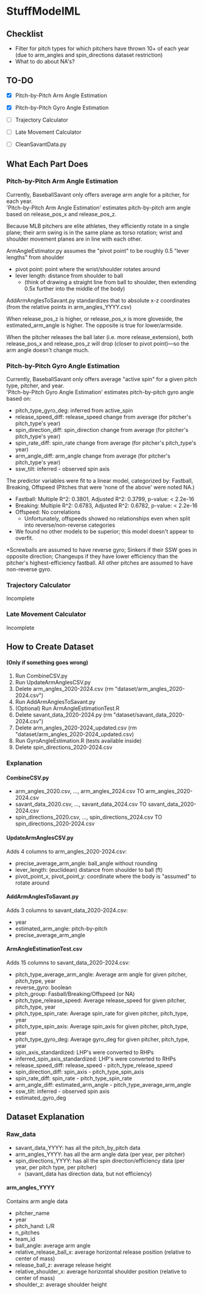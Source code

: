 # StuffModelML



## Checklist
- Filter for pitch types for which pitchers have thrown 10+ of each year (due to arm_angles and spin_directions dataset restriction)
- What to do about NA's?

## TO-DO
- [X] Pitch-by-Pitch Arm Angle Estimation
- [X] Pitch-by-Pitch Gyro Angle Estimation
- [ ] Trajectory Calculator
- [ ] Late Movement Calculator
- [ ] CleanSavantData.py





## What Each Part Does

### Pitch-by-Pitch Arm Angle Estimation
Currently, BaseballSavant only offers average arm angle for a pitcher, for each year.  
'Pitch-by-Pitch Arm Angle Estimation' estimates pitch-by-pitch arm angle based on release_pos_x and release_pos_z.

Because MLB pitchers are elite athletes, they efficiently rotate in a single plane; their arm swing is in the same plane as torso rotation; wrist and shoulder movement planes are in line with each other.  

ArmAngleEstimator.py assumes the "pivot point" to be roughly 0.5 "lever lengths" from shoulder
- pivot point: point where the wrist/shoulder rotates around
- lever length: distance from shoulder to ball 
    - (think of drawing a straight line from ball to shoulder, then extending 0.5x further into the middle of the body)

AddArmAnglesToSavant.py standardizes that to absolute x-z coordinates (from the relative points in arm_angles_YYYY.csv)

When release_pos_z is higher, or release_pos_x is more gloveside, the estimated_arm_angle is higher.  The opposite is true for lower/armside.

When the pitcher releases the ball later (i.e. more release_extension), both release_pos_x and release_pos_z will drop (closer to pivot point)—so the arm angle doesn't change much. 

### Pitch-by-Pitch Gyro Angle Estimation  
Currently, BaseballSavant only offers average "active spin" for a given pitch type, pitcher, and year.  
'Pitch-by-Pitch Gyro Angle Estimation' estimates pitch-by-pitch gyro angle based on:
- pitch_type_gyro_deg: inferred from active_spin
- release_speed_diff: release_speed change from average (for pitcher's pitch_type's year)
- spin_direction_diff: spin_direction change from average (for pitcher's pitch_type's year)
- spin_rate_diff: spin_rate change from average (for pitcher's pitch_type's year)
- arm_angle_diff: arm_angle change from average (for pitcher's pitch_type's year)
- ssw_tilt: inferred - observed spin axis

The predictor variables were fit to a linear model, categorized by: Fastball, Breaking, Offspeed
(Pitches that were 'none of the above' were noted NA.)
- Fastball: Multiple R^2:  0.3801, Adjusted R^2:  0.3799, p-value: < 2.2e-16
- Breaking: Multiple R^2:  0.6783, Adjusted R^2:  0.6782, p-value: < 2.2e-16
- Offspeed: No correlations
    - Unfortunately, offspeeds showed no relationships even when split into reverse/non-reverse categories
- We found no other models to be superior; this model doesn't appear to overfit.

*Screwballs are assumed to have reverse gyro; Sinkers if their SSW goes in opposite direction; Changeups if they have lower efficiency than the pitcher's highest-efficiency fastball.
All other pitches are assumed to have non-reverse gyro.

### Trajectory Calculator
Incomplete

### Late Movement Calculator
Incomplete





## How to Create Dataset 
#### (Only if something goes wrong)

1. Run CombineCSV.py
2. Run UpdateArmAnglesCSV.py
3. Delete arm_angles_2020-2024.csv (rm "dataset/arm_angles_2020-2024.csv")
4. Run AddArmAnglesToSavant.py
5. (Optional) Run ArmAngleEstimationTest.R
6. Delete savant_data_2020-2024.py (rm "dataset/savant_data_2020-2024.csv")
7. Delete arm_angles_2020-2024_updated.csv (rm "dataset/arm_angles_2020-2024_updated.csv)
8. Run GyroAngleEstimation.R (tests available inside)
9. Delete spin_directions_2020-2024.csv

### Explanation
#### CombineCSV.py 
- arm_angles_2020.csv, ..., arm_angles_2024.csv TO arm_angles_2020-2024.csv
- savant_data_2020.csv, ..., savant_data_2024.csv TO savant_data_2020-2024.csv
- spin_directions_2020.csv, ..., spin_directions_2024.csv TO spin_directions_2020-2024.csv

#### UpdateArmAnglesCSV.py 
Adds 4 columns to arm_angles_2020-2024.csv:
- precise_average_arm_angle: ball_angle without rounding
- lever_length: (euclidean) distance from shoulder to ball (ft)
- pivot_point_x, pivot_point_y: coordinate where the body is "assumed" to rotate around

#### AddArmAnglesToSavant.py 
Adds 3 columns to savant_data_2020-2024.csv:
- year
- estimated_arm_angle: pitch-by-pitch
- precise_average_arm_angle

#### ArmAngleEstimationTest.csv
Adds 15 columns to savant_data_2020-2024.csv:
- pitch_type_average_arm_angle: Average arm angle for given pitcher, pitch_type, year
- reverse_gyro: boolean
- pitch_group: Fasball/Breaking/Offspeed (or NA)
- pitch_type_release_speed: Average release_speed for given pitcher, pitch_type, year
- pitch_type_spin_rate: Average spin_rate for given pitcher, pitch_type, year
- pitch_type_spin_axis: Average spin_axis for given pitcher, pitch_type, year
- pitch_type_gyro_deg: Average gyro_deg for given pitcher, pitch_type, year
- spin_axis_standardized: LHP's were converted to RHPs
- inferred_spin_axis_standardized: LHP's were converted to RHPs
- release_speed_diff: release_speed - pitch_type_release_speed
- spin_direction_diff: spin_axis - pitch_type_spin_axis
- spin_rate_diff: spin_rate - pitch_type_spin_rate
- arm_angle_diff: estimated_arm_angle - pitch_type_average_arm_angle
- ssw_tilt: inferred - observed spin axis
- estimated_gyro_deg




## Dataset Explanation

### Raw_data
- savant_data_YYYY: has all the pitch_by_pitch data
- arm_angles_YYYY: has all the arm angle data (per year, per pitcher)
- spin_directions_YYYY: has all the spin direction/efficiency data (per year, per pitch type, per pitcher) 
    - (savant_data has direction data, but not efficiency)

#### arm_angles_YYYY 
Contains arm angle data
- pitcher_name 
- year 
- pitch_hand: L/R
- n_pitches 
- team_id
- ball_angle: average arm angle
- relative_release_ball_x: average horizontal release position (relative to center of mass)
- release_ball_z: average release height
- relative_shoulder_x: average horizontal shoulder position (relative to center of mass) 
- shoulder_z: average shoulder height
